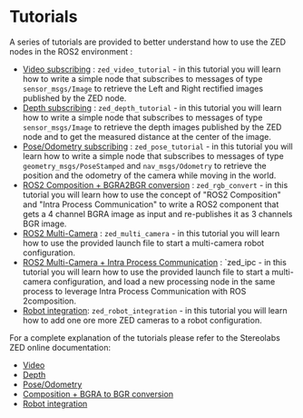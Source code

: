 # Tutorials

A series of tutorials are provided to better understand how to use the ZED nodes in the ROS2 environment :

- [Video subscribing](./zed_video_tutorial) : `zed_video_tutorial` - in this tutorial you will learn how to write a simple node that subscribes to messages of type `sensor_msgs/Image` to retrieve the Left and Right rectified images published by the ZED node.
- [Depth subscribing](./zed_depth_tutorial) : `zed_depth_tutorial` - in this tutorial you will learn how to write a simple node that subscribes to messages of type `sensor_msgs/Image` to retrieve the depth images published by the ZED node and to get the measured distance at the center of the image.
- [Pose/Odometry subscribing](./zed_pose_tutorial) : `zed_pose_tutorial` - in this tutorial you will learn how to write a simple node that subscribes to messages of type `geometry_msgs/PoseStamped` and `nav_msgs/Odometry` to retrieve the position and the odometry of the camera while moving in the world.
- [ROS2 Composition + BGRA2BGR conversion](./zed_rgb_convert) : `zed_rgb_convert` - in this tutorial you will learn how to use the concept of "ROS2 Composition" and "Intra Process Communication" to write a ROS2 component that gets a 4 channel BGRA image as input and re-publishes it as 3 channels BGR image.
- [ROS2 Multi-Camera](./zed_multi_camera) : `zed_multi_camera` - in this tutorial you will learn how to use the provided launch file to start a multi-camera robot configuration.
- [ROS2 Multi-Camera + Intra Process Communication](./zed_ipc) : `zed_ipc - in this tutorial you will learn how to use the provided launch file to start a multi-camera configuration, and load a new processing node in the same process to leverage Intra Process Communication with ROS 2composition.
- [Robot integration](./zed_robot_integration): `zed_robot_integration` - in this tutorial you will learn how to add one ore more ZED cameras to a robot configuration.

For a complete explanation of the tutorials please refer to the Stereolabs ZED online documentation:

- [Video](https://www.stereolabs.com/docs/ros2/video/)
- [Depth](https://www.stereolabs.com/docs/ros2/depth_sensing/)
- [Pose/Odometry](https://www.stereolabs.com/docs/ros2/position/)
- [Composition + BGRA to BGR conversion](https://www.stereolabs.com/docs/ros2/ros2_composition/)
- [Robot integration](https://www.stereolabs.com/docs/ros2/ros2_zed_integration/)
